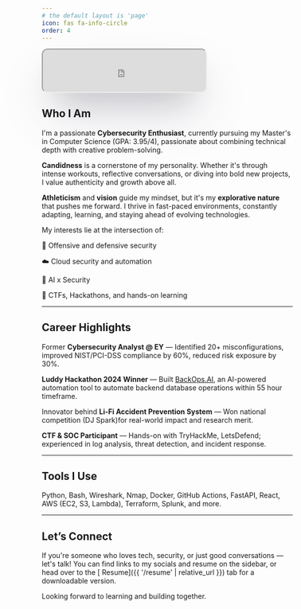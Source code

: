 ```yaml
---
# the default layout is 'page'
icon: fas fa-info-circle
order: 4
---
```



<!-- # 👋 Hey, I'm Dhwanit Pandya

I'm a passionate **Cybersecurity Enthusiast**, currently pursuing my Master's in Computer Science (GPA: 3.95/4). My interests lie at the intersection of:

- 🔐 Offensive and defensive security
- ☁️ Cloud security and automation
- 🧠 AI x Security
- 🧪 CTFs, Hackathons, and hands-on learning

---

## 🔍 What I Work On

- 🧑‍💻 Developed CodeNexus – a cloud-native code execution engine with static analysis
- 🛡️ Conducted security gap assessments during my time at EY
- 🔬 Engaged in SOC simulations and red-blue team labs

---

## 🧰 Technologies I Use

- **Languages:** Python, Bash, Go
- **Security Tools:** Nmap, Burp Suite, ZAP, Wireshark, Bandit
- **Cloud:** AWS (EC2, S3, Lambda), Terraform
- **Other:** GitHub Actions, Docker, Jekyll

---

*“Be curious. Try stuff. Break things. Learn why it broke.”* -->
<!-- # 👋 Hey, I'm Dhwanit Pandya

Welcome to my digital haven! I'm genuinely glad you've found your way here.

### ✦ Who I Am

I'm a passionate **Cybersecurity Enthusiast**, currently pursuing my Master's in Computer Science (GPA: 3.95/4), with a passion for combining deep technical insight and creative problem-solving. 

Candidness is a cornerstone of my personality. Whether it's through intense workouts, reflective conversations, or diving into bold new projects, I value authenticity and growth above all.

Athleticism and vision guide my mindset, but it's my explorative nature that pushes me forward. I thrive in fast-paced environments, constantly adapting, learning, and staying ahead of evolving technologies.

---

### ✦ What I Do

- 🔐 Former **Cybersecurity Analyst at EY**, where I helped identify 20+ security misconfigurations, reduced risk exposure by 30%, and improved client compliance with NIST and PCI-DSS by over 60%.
- 🧠 Builder of projects like [**BackOps.AI**](https://github.com/Dhwanit2501/BackOps.AI_Luddy_Hackathon_2024), an AI-powered automation engine that won 1st place at the **Luddy Hackathon 2024**.
- 📡 Innovator behind an **accident prevention system using Li-Fi**, which won a national competition and was recognized for its real-world impact and research merit.
- 🧪 Active participant in CTFs and **SOC simulations** using platforms like TryHackMe and LetsDefend, giving me hands-on exposure to threat detection, log analysis, and incident response.

---

### ✦ Tools I Use

Python, Bash, Wireshark, Nmap, Docker, GitHub Actions, FastAPI, React, AWS (EC2, S3, Lambda), Terraform, Splunk, and more.

---

### ✦ Let’s Connect

If you're someone who loves tech, security, or just good conversations — let's talk! You can find links to my socials and resume on the sidebar, or head over to the [Resume](/resume) tab for a downloadable version.

Looking forward to learning and building together. -->

  <iframe
    src="https://tryhackme.com/api/v2/badges/public-profile?userPublicId=4113037"
    style="
      width: 327.5px;
      height: 84.5px;
      border-radius: 12px;
      overflow: hidden;
      display: block;
      box-shadow: rgba(50, 50, 93, 0.25) 0px 50px 100px -20px, rgba(0, 0, 0, 0.3) 0px 30px 60px -30px, rgba(10, 37, 64, 0.35) 0px -2px 6px 0px inset;
      background-color: transparent;
    "
    scrolling="no"
    loading="lazy"
  ></iframe>



## <i class="fas fa-user-astronaut"></i> Who I Am

I'm a passionate **Cybersecurity Enthusiast**, currently pursuing my Master's in Computer Science (GPA: 3.95/4), passionate about combining technical depth with creative problem-solving.

<i class="fas fa-heart"></i> **Candidness** is a cornerstone of my personality. Whether it's through intense workouts, reflective conversations, or diving into bold new projects, I value authenticity and growth above all.

<i class="fas fa-dumbbell"></i> **Athleticism** and <i class="fas fa-eye"></i> **vision** guide my mindset, but it's my <i class="fas fa-compass"></i> **explorative nature** that pushes me forward. I thrive in fast-paced environments, constantly adapting, learning, and staying ahead of evolving technologies.

My interests lie at the intersection of:

🔐 Offensive and defensive security

☁️ Cloud security and automation

🧠 AI x Security

🧪 CTFs, Hackathons, and hands-on learning

---

## <i class="fas fa-user-shield"></i> Career Highlights

<i class="fas fa-briefcase"></i> Former **Cybersecurity Analyst @ EY** — Identified 20+ misconfigurations, improved NIST/PCI-DSS compliance by 60%, reduced risk exposure by 30%.

<i class="fa-solid fa-trophy"></i> **Luddy Hackathon 2024 Winner** — Built [BackOps.AI](https://github.com/Dhwanit2501/BackOps.AI_Luddy_Hackathon_2024), an AI-powered automation tool to automate backend database operations within 55 hour timeframe.

<i class="fas fa-car-crash"></i> Innovator behind **Li-Fi Accident Prevention System** — Won national competition (DJ Spark)for real-world impact and research merit.

<i class="fas fa-flag"></i> **CTF & SOC Participant** — Hands-on with TryHackMe, LetsDefend; experienced in log analysis, threat detection, and incident response.

---

## <i class="fas fa-tools"></i> Tools I Use

Python, Bash, Wireshark, Nmap, Docker, GitHub Actions, FastAPI, React, AWS (EC2, S3, Lambda), Terraform, Splunk, and more.

---

## <i class="fas fa-handshake"></i> Let’s Connect

If you're someone who loves tech, security, or just good conversations — let's talk! You can find links to my socials and resume on the sidebar, or head over to the [<i class="fas fa-file-download"></i> Resume]({{ '/resume' | relative_url }}) tab for a downloadable version.

Looking forward to learning and building together.